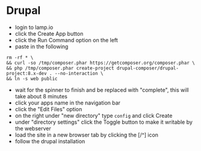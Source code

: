 # Drupal

- login to lamp.io
- click the Create App button
- click the Run Command option on the left
- paste in the following
```
rm -rf * \
&& curl -so /tmp/composer.phar https://getcomposer.org/composer.phar \
&& php /tmp/composer.phar create-project drupal-composer/drupal-project:8.x-dev . --no-interaction \
&& ln -s web public
```
- wait for the spinner to finish and be replaced with "complete", this will take about 8 minutes
- click your apps name in the navigation bar
- click the "Edit Files" option
- on the right under "new directory" type `config` and click Create
- under "directory settings" click the Toggle button to make it writable by the webserver
- load the site in a new browser tab by clicking the [/^] icon
- follow the drupal installation 
